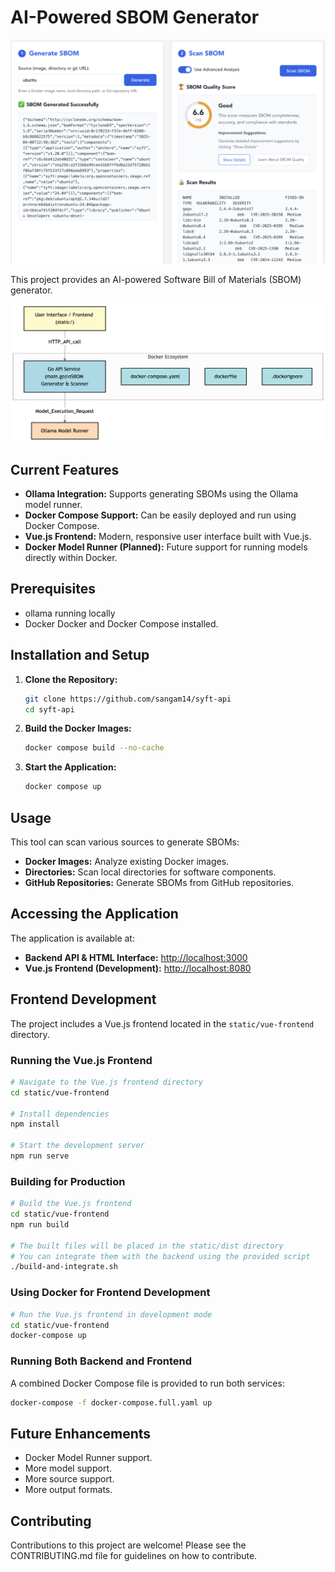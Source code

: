 # AI-Powered SBOM Generator

![](./pic1.png)


This project provides an AI-powered Software Bill of Materials (SBOM) generator.

![](./diagram-17.png)

## Current Features

*   **Ollama Integration:** Supports generating SBOMs using the Ollama model runner.
*   **Docker Compose Support:** Can be easily deployed and run using Docker Compose.
*   **Vue.js Frontend:** Modern, responsive user interface built with Vue.js.
*   **Docker Model Runner (Planned):** Future support for running models directly within Docker.

## Prerequisites

*  ollama running locally 
*  Docker Docker and Docker Compose installed.

## Installation and Setup

1.  **Clone the Repository:**
    ```bash
    git clone https://github.com/sangam14/syft-api
    cd syft-api
    ```

2.  **Build the Docker Images:**
    ```bash
    docker compose build --no-cache
    ```

3.  **Start the Application:**
    ```bash
    docker compose up
    ```

## Usage

This tool can scan various sources to generate SBOMs:

*   **Docker Images:** Analyze existing Docker images.
*   **Directories:** Scan local directories for software components.
*   **GitHub Repositories:** Generate SBOMs from GitHub repositories.

## Accessing the Application

The application is available at:

* **Backend API & HTML Interface:** [http://localhost:3000](http://localhost:3000)
* **Vue.js Frontend (Development):** [http://localhost:8080](http://localhost:8080)

## Frontend Development

The project includes a Vue.js frontend located in the `static/vue-frontend` directory.

### Running the Vue.js Frontend

```bash
# Navigate to the Vue.js frontend directory
cd static/vue-frontend

# Install dependencies
npm install

# Start the development server
npm run serve
```

### Building for Production

```bash
# Build the Vue.js frontend
cd static/vue-frontend
npm run build

# The built files will be placed in the static/dist directory
# You can integrate them with the backend using the provided script
./build-and-integrate.sh
```

### Using Docker for Frontend Development

```bash
# Run the Vue.js frontend in development mode
cd static/vue-frontend
docker-compose up
```

### Running Both Backend and Frontend

A combined Docker Compose file is provided to run both services:

```bash
docker-compose -f docker-compose.full.yaml up
```

## Future Enhancements

*   Docker Model Runner support.
*   More model support.
*   More source support.
*   More output formats.

## Contributing

Contributions to this project are welcome! Please see the CONTRIBUTING.md file for guidelines on how to contribute.
